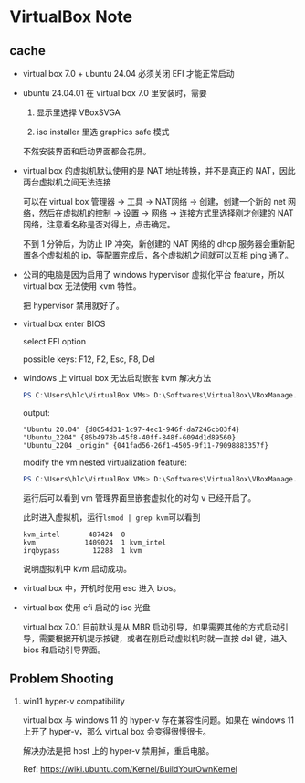 # VirtualBox Note

## cache

* virtual box 7.0 + ubuntu 24.04 必须关闭 EFI 才能正常启动

* ubuntu 24.04.01 在 virtual box 7.0 里安装时，需要

    1. 显示里选择 VBoxSVGA

    2. iso installer 里选 graphics safe 模式

    不然安装界面和启动界面都会花屏。

* virtual box 的虚拟机默认使用的是 NAT 地址转换，并不是真正的 NAT，因此两台虚拟机之间无法连接

    可以在 virtual box 管理器 -> 工具 -> NAT网络 -> 创建，创建一个新的 net 网络，然后在虚拟机的控制 -> 设置 -> 网络 -> 连接方式里选择刚才创建的 NAT 网络，注意看名称是否对得上，点击确定。

    不到 1 分钟后，为防止 IP 冲突，新创建的 NAT 网络的 dhcp 服务器会重新配置各个虚拟机的 ip，等配置完成后，各个虚拟机之间就可以互相 ping 通了。

* 公司的电脑是因为启用了 windows hypervisor 虚拟化平台 feature，所以 virtual box 无法使用 kvm 特性。

    把 hypervisor 禁用就好了。

* virtual box enter BIOS

    select EFI option

    possible keys: F12, F2, Esc, F8, Del

* windows 上 virtual box 无法启动嵌套 kvm 解决方法

    ```powershell
    PS C:\Users\hlc\VirtualBox VMs> D:\Softwares\VirtualBox\VBoxManage.exe list vms
    ```

    output:

    ```
    "Ubuntu 20.04" {d8054d31-1c97-4ec1-946f-da7246cb03f4}
    "Ubuntu_2204" {86b4978b-45f8-40ff-848f-6094d1d89560}
    "Ubuntu_2204 _origin" {041fad56-26f1-4505-9f11-79098883357f}
    ```

    modify the vm nested virtualization feature:

    ```powershell
    PS C:\Users\hlc\VirtualBox VMs> D:\Softwares\VirtualBox\VBoxManage.exe modifyvm "Ubuntu_2204 _origin" --nested-hw-virt on
    ```

    运行后可以看到 vm 管理界面里嵌套虚拟化的对勾 v 已经开启了。

    此时进入虚拟机，运行`lsmod | grep kvm`可以看到

    ```
    kvm_intel       487424  0
    kvm            1409024  1 kvm_intel
    irqbypass        12288  1 kvm
    ```

    说明虚拟机中 kvm 启动成功。

* virtual box 中，开机时使用 esc 进入 bios。

* virtual box 使用 efi 启动的 iso 光盘

    virtual box 7.0.1 目前默认是从 MBR 启动引导，如果需要其他的方式启动引导，需要根据开机提示按键，或者在刚启动虚拟机时就一直按 del 键，进入 bios 和启动引导界面。

## Problem Shooting

1. win11 hyper-v compatibility

    virtual box 与 windows 11 的 hyper-v 存在兼容性问题。如果在 windows 11 上开了 hyper-v，那么 virtual box 会变得很慢很卡。

    解决办法是把 host 上的 hyper-v 禁用掉，重启电脑。

    Ref: <https://wiki.ubuntu.com/Kernel/BuildYourOwnKernel>